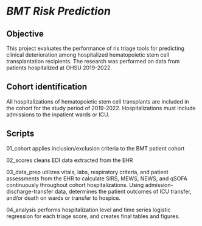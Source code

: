 # *BMT Risk Prediction*

## Objective

This project evaluates the performance of ris triage tools for predicting clinical deterioration among hospitalized hematopoietic stem cell transplantation recipients. The research was performed on data from patients hospitalized at OHSU 2019-2022. 

## Cohort identification
All hospitalizations of hematopoietic stem cell transplants are included in the cohort for the study period of 2019-2022. Hospitalizations must include admissions to the inpatient wards or ICU. 

## Scripts

01_cohort applies inclusion/exclusion criteria to the BMT patient cohort

02_scores cleans EDI data extracted from the EHR

03_data_prep utilizes vitals, labs, respiratory criteria, and patient assessments from the EHR to calculate SIRS, MEWS, NEWS, and qSOFA continuously throughout cohort hospitalizations. Using admission-discharge-transfer data, determines the patient outcomes of ICU transfer, and/or death on wards or transfer to hospice. 

04_analysis performs hospitalization level and time series logistic regression for each triage score, and creates final tables and figures. 

